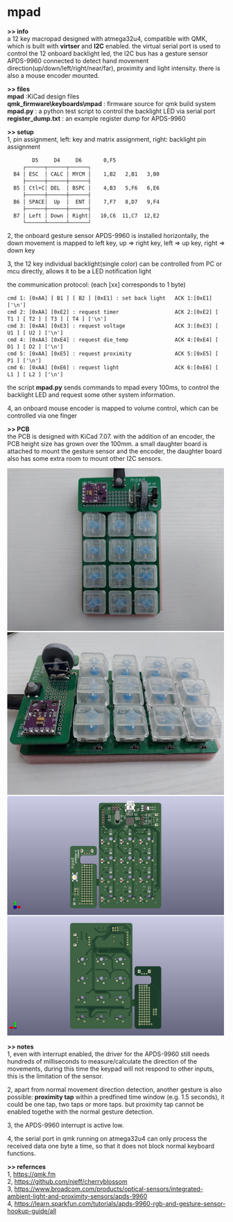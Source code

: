 # mpad
**>> info**\
a 12 key macropad designed with atmega32u4, compatible with QMK, which is built with **virtser** and **I2C** enabled. the virtual serial port is used to control the 12 onboard backlight led, the I2C bus has a gesture sensor APDS-9960 connected to detect hand movement direction(up/down/left/right/near/far), proximity and light intensity. there is also a mouse encoder mounted.

**>> files**\
**mpad** :KiCad design files\
**qmk_firmware\keyboards\mpad** : firmware source for qmk build system\
**mpad.py** : a python test script to control the backlight LED via serial port\
**register_dump.txt** : an example register dump for APDS-9960

**>> setup**\
1, pin assignment, left: key and matrix assignment, right: backlight pin assignment
```
        D5     D4     D6       0,F5
     ┌──────┬──────┬──────┐
  B4 │ ESC  │ CALC │ MYCM │    1,B2   2,B1   3,B0
     ├──────┼──────┼──────┤
  B5 │ Ctl+C│ DEL  │ BSPC │    4,B3   5,F6   6,E6
     ├──────┼──────┼──────┤
  B6 │ SPACE│  Up  │  ENT │    7,F7   8,D7   9,F4
     ├──────┼──────┼──────┤
  B7 │ Left │ Down │ Right│   10,C6  11,C7  12,E2
     └──────┴──────┴──────┘
```

2, the onboard gesture sensor APDS-9960 is installed horizontally, the down movement is mapped to left key, up => right key, left => up key, right => down key

3, the 12 key individual backlight(single color) can be controlled from PC or mcu directly, allows it to be a LED notification light

the communication protocol: (each [xx] corresponds to 1 byte)
```
cmd 1: [0xAA] [ B1 ] [ B2 ] [0xE1] : set back light   ACK 1:[0xE1] ['\n']
cmd 2: [0xAA] [0xE2] : request timer                  ACK 2:[0xE2] [ T1 ] [ T2 ] [ T3 ] [ T4 ] ['\n']
cmd 3: [0xAA] [0xE3] : request voltage                ACK 3:[0xE3] [ U1 ] [ U2 ] ['\n']
cmd 4: [0xAA] [0xE4] : request die_temp               ACK 4:[0xE4] [ D1 ] [ D2 ] ['\n']
cmd 5: [0xAA] [0xE5] : request proximity              ACK 5:[0xE5] [ P1 ] ['\n']
cmd 6: [0xAA] [0xE6] : request light                  ACK 6:[0xE6] [ L1 ] [ L2 ] ['\n']
```
the script **mpad.py** sends commands to mpad every 100ms, to control the backlight LED and request some other system information. 

4, an onboard mouse encoder is mapped to volume control, which can be controlled via one finger

**>> PCB**\
the PCB is designed with KiCad 7.07. with the addition of an encoder, the PCB height size has grown over the 100mm. a small daughter board is attached to mount the gesture sensor and the encoder, the daughter board also has some extra room to mount other I2C sensors.

<img src="./mpad/mpad-1.jpg" width="500">
<img src="./mpad/mpad-2.jpg" width="500">
<img src="./mpad/mpad-f.png" width="500">
<img src="./mpad/mpad-b.png" width="500">

**>> notes**\
1, even with interrupt enabled, the driver for the APDS-9960 still needs hundreds of milliseconds to measure/calculate the direction of the movements, during this time the keypad will not respond to other inputs, this is the limitation of the sensor.

2, apart from normal movement direction detection, another gesture is also possible: **proximity tap** within a predfined time window (e.g. 1.5 seconds), it could be one tap, two taps or more taps. but proximity tap cannot be enabled togethe with the normal gesture detection.

3, the APDS-9960 interrupt is active low.

4, the serial port in qmk running on atmega32u4 can only process the received data one byte a time, so that it does not block normal keyboard functions.

**>> refernces**\
1, https://qmk.fm \
2, https://github.com/njeff/cherryblossom \
3, https://www.broadcom.com/products/optical-sensors/integrated-ambient-light-and-proximity-sensors/apds-9960 \
4, https://learn.sparkfun.com/tutorials/apds-9960-rgb-and-gesture-sensor-hookup-guide/all


